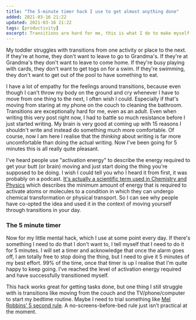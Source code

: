 ```yaml
---
title: "The 5-minute timer hack I use to get almost anything done"
added: 2021-03-16 21:22
updated: 2021-03-16 21:22
tags: [productivity]
excerpt: Transitions are hard for me, this is what I do to make myself move.
---
```


My toddler struggles with transitions from one activity or place to the next. If they're at home, they don't want to leave to go to Grandma's. If they're at Grandma's they don't want to leave to come home. If they're busy playing with cards, they don't want to get togs on for a swim. If they're swimming, they don't want to get out of the pool to have something to eat.

I have a lot of empathy for the feelings around transitions, because even though I can't throw my body on the ground and cry whenever I have to move from one thing to the next, I often wish I could. Especially if that's moving from staring at my phone on the couch to cleaning the bathroom. Transitions are exceptionally hard for me, even as an adult. Even when writing this very post right now, I had to battle so much resistance before I just started writing. My brain is very good at coming up with 15 reasons I shouldn't write and instead do something much more comfortable. Of course, now I am here I realise that the *thinking* about writing is far more uncomfortable than doing the actual writing. Now I've been going for 5 minutes this is all really quite pleasant.

I've heard people use "activation energy" to describe the energy required to get your butt (or brain) moving and just start doing the thing you're supposed to be doing. I wish I could tell you who I heard it from first, it was probably on a podcast. [It's actually a scientific term used in Chemistry and Physics](https://www.britannica.com/science/activation-energy) which describes the minimum amount of energy that is required to activate atoms or molecules to a condition in which they can undergo chemical transformation or physical transport. So I can see why people have co-opted the idea and used it in the context of moving yourself through transitions in your day.

### The 5 minute timer

Now for my little mental hack, which I use at some point every day. If there's something I need to do that I don't want to, I tell myself that I need to do it for 5 minutes. I will set a timer and acknowledge that once the alarm goes off, I am totally free to stop doing the thing, but I need to give it 5 minutes of my best effort. 99% of the time, once that timer is up I realise that I'm quite happy to keep going. I’ve reached the level of activation energy required and have successfully transitioned myself.

This hack works great for getting tasks done, but one thing I still struggle with is transitions like moving from the couch and the TV/phone/computer to start my bedtime routine. Maybe I need to trial something like [Mel Robbins' 5 second rule](https://www.youtube.com/watch?v=Lp7E973zozc). A no-screens-before-bed rule just isn’t practical at the moment.

